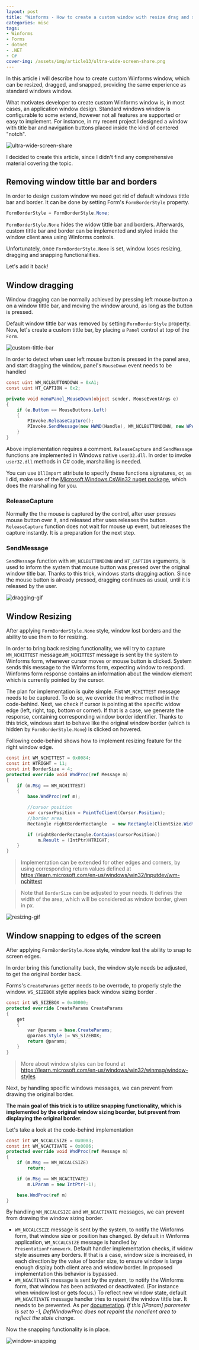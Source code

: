```yaml
---
layout: post
title: "Winforms - How to create a custom window with resize drag and snap features?"
categories: misc
tags:
- Winforms
- Forms
- dotnet
- .NET
- C#
cover-img: /assets/img/article13/ultra-wide-screen-share.png
---
```


In this article i will describe how to create custom Winforms window, which can be resized, dragged, and snapped, providing the same experience as standard windows window.

What motivates developer to create custom Winforms window is, in most cases, an application window design. Standard windows window is configurable to some extend, however not all features are supported or easy to implement. For instance, in my recent project I designed a window with title bar and navigation buttons placed inside the kind of centered "notch".

![ultra-wide-screen-share](/assets/img/article13/ultra-wide-screen-share.png)

I decided to create this article, since I didn't find any comprehensive material covering the topic.

## Removing window tittle bar and borders
In order to design custom window we need get rid of default windows tittle bar and border. It can be done by setting Form's `FormBorderStyle` property.

```csharp
FormBorderStyle = FormBorderStyle.None;
```
`FormBorderStyle.None` hides the widow tittle bar and borders. Afterwards, custom tittle bar and border can be implemented and styled inside the window client area using Winforms controls.

Unfortunately, once `FormBorderStyle.None` is set, window loses resizing, dragging and snapping functionalities.

Let's add it back!

## Window dragging
Window dragging can be normally achieved by pressing left mouse button a on a window tittle bar, and moving the window around, as long as the button is pressed.

Default window tittle bar was removed by setting `FormBorderStyle` property. Now, let's create a custom tittle bar, by placing a `Panel` control at top of the `Form`.

![custom-tittle-bar](/assets/img/article13/custom-tittle-bar.png)

In order to detect when user left mouse button is pressed in the panel area, and start dragging the window, panel's `MouseDown` event needs to be handled

```csharp
const uint WM_NCLBUTTONDOWN = 0xA1;
const uint HT_CAPTION = 0x2;

private void menuPanel_MouseDown(object sender, MouseEventArgs e)
{
    if (e.Button == MouseButtons.Left)
    {
        PInvoke.ReleaseCapture();
        PInvoke.SendMessage(new HWND(Handle), WM_NCLBUTTONDOWN, new WPARAM(HT_CAPTION), new LPARAM());
    }
}
```

Above implementation requires a comment. `ReleaseCapture` and `SendMessage` functions are implemented in Windows native `user32.dll`. In order to invoke `user32.dll` methods in C# code, marshalling is needed. 

You can use `DllImport` attribute to specify these functions signatures, or, as I did, make use of the [Microsoft.Windows.CsWin32 nuget package](https://www.nuget.org/packages/Microsoft.Windows.CsWin32/), which does the marshalling for you.

### ReleaseCapture
Normally the the mouse is captured by the control, after user presses mouse button over it, and released after uses releases the button. `ReleaseCapture` function does not wait for mouse up event, but releases the capture instantly. It is a preparation for the next step.

### SendMessage
`SendMessage` function with `WM_NCLBUTTONDOWN` and `HT_CAPTION` arguments, is used to inform the system that mouse button was pressed over the original window title bar. Thanks to this trick, windows starts dragging action. Since the mouse button is already pressed, dragging continues as usual, until it is released by the user.

![dragging-gif](/assets/img/article13/dragging-gif.gif)

## Window Resizing
After applying `FormBorderStyle.None` style, window lost borders and the ability to use them to for resizing.

In order to bring back resizing functionality, we will try to capture `WM_NCHITTEST` message.`WM_NCHITTEST` message is sent by the system to Winforms form, whenever cursor moves or mouse button is clicked. System sends this message to the Winforms form, expecting window to respond. Winforms form response contains an information about the window element which is currently pointed by the cursor.

The plan for implementation is quite simple. Fist `WM_NCHITTEST` message needs to be captured. To do so, we override the `WndProc` method in the code-behind. Next, we check if cursor is pointing at the specific widow edge (left, right, top, bottom or corner). If that is a case, we generate the response, containing corresponding window border identifier. Thanks to this trick, windows start to behave like the original window border (which is hidden by `FormBorderStyle.None`) is clicked on hovered.

Following code-behind shows how to implement resizing feature for the right window edge.

```csharp
const int WM_NCHITTEST = 0x0084;
const int HTRIGHT = 11;
const int BorderSize = 4;
protected override void WndProc(ref Message m)
{
    if (m.Msg == WM_NCHITTEST)
    {
        base.WndProc(ref m);

        //cursor position
        var cursorPosition = PointToClient(Cursor.Position);
        //border area
        Rectangle rightBorderRectangle  = new Rectangle(ClientSize.Width - BorderSize, 0, BorderSize, ClientSize.Height);

        if (rightBorderRectangle.Contains(cursorPosition))
            m.Result = (IntPtr)HTRIGHT;
    }
}
```

> Implementation can be extended for other edges and corners, by using corresponding return values defined at https://learn.microsoft.com/en-us/windows/win32/inputdev/wm-nchittest

> Note that `BorderSize` can be adjusted to your needs. It defines the width of the area, which will be considered as window border, given in px.

![resizing-gif](/assets/img/article13/resizing-gif.gif)

## Window snapping to edges of the screen

After applying `FormBorderStyle.None` style, window lost the ability to snap to screen edges.

In order bring this functionality back, the window style needs be adjusted, to get the original border back.

Forms's `CreateParams` getter needs to be overrode, to properly style the  window. `WS_SIZEBOX` style applies back window sizing border .

```csharp
const int WS_SIZEBOX = 0x40000;
protected override CreateParams CreateParams
{
    get
    {
        var @params = base.CreateParams;
        @params.Style |= WS_SIZEBOX;
        return @params;
    }
}
```
> More about window styles can be found at https://learn.microsoft.com/en-us/windows/win32/winmsg/window-styles

Next, by handling specific windows messages, we can prevent from drawing the original border.

**The main goal of this trick is to utilize snapping functionality, which is implemented by the original window sizing boarder, but prevent from displaying the original border.**

Let's take a look at the code-behind implementation

```csharp
const int WM_NCCALCSIZE = 0x0083;
const int WM_NCACTIVATE = 0x0086;
protected override void WndProc(ref Message m)
{
    if (m.Msg == WM_NCCALCSIZE)
        return; 

    if (m.Msg == WM_NCACTIVATE)
        m.LParam = new IntPtr(-1);

    base.WndProc(ref m)
}
```


By handling `WM_NCCALCSIZE` and `WM_NCACTIVATE` messages, we can prevent from drawing the window sizing border.

* `WM_NCCALCSIZE` message is sent by the system, to notify the Winforms form, that window size or position has changed. By default in Winforms application, `WM_NCCALCSIZE` message is handled by `PresentationFramework`. Default handler implementation checks, if widow style assumes any borders. If that is a case, window size is increased, in each direction by the value of border size, to ensure window is large enough display both client area and window border. In proposed implementation this behavior is bypassed.
* `WM_NCACTIVATE` message is sent by the system, to notify the Winforms form, that window has been activated or deactivated. (For instance when window lost or gets focus.) To reflect new window state, default `WM_NCACTIVATE` message handler tries to repaint the window tittle bar. It needs to be prevented. As per [documetation](https://learn.microsoft.com/en-us/windows/win32/winmsg/wm-ncactivate). _If this [lParam] parameter is set to -1, DefWindowProc does not repaint the nonclient area to reflect the state change._

Now the snapping functionality is in place.

![window-snapping](/assets/img/article13/snapping-gif.gif)
